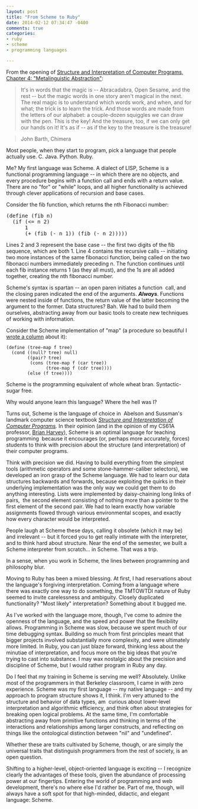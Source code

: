 ```yaml
---
layout: post
title: "From Scheme to Ruby"
date: 2014-02-12 07:34:47 -0400
comments: true
categories:
- ruby
- scheme
- programming languages

---
```


From the opening of [Structure and Interpretation of Computer Programs, Chapter 4: "Metalinguistic Abstraction"](https://mitpress.mit.edu/sicp/full-text/book/book-Z-H-25.html#%_chap_4):

> It's in words that the magic is -- Abracadabra, Open Sesame, and the rest -- but the magic words in one story aren't magical in the next. The real magic is to understand which words work, and when, and for what; the trick is to learn the trick.
And those words are made from the letters of our alphabet: a couple-dozen squiggles we can draw with the pen. This is the key! And the treasure, too, if we can only get our hands on it! It's as if -- as if the key to the treasure is the treasure!

> John Barth, Chimera

Most people, when they start to program, pick a language that people actually use. C. Java. Python. Ruby.

Me? My first language was Scheme. A dialect of LISP, Scheme is a functional programming language -- in which there are no objects, and every procedure begins with a function call and ends with a return value. There are no "for" or "while" loops, and all higher functionality is achieved through clever applications of recursion and base cases.

<!--more-->

Consider the fib function, which returns the nth Fibonacci number:
<pre>(define (fib n)
  (if (&lt;= n 2)
      1
      (+ (fib (- n 1)) (fib (- n 2)))))</pre>
Lines 2 and 3 represent the base case -- the first two digits of the fib sequence, which are both 1. Line 4 contains the recursive calls -- initiating two more instances of the same fibonacci function, being called on the two fibonacci numbers immediately preceding n. The function continues until each fib instance returns 1 (as they all must), and the 1s are all added together, creating the nth fibonacci number.

Scheme's syntax is spartan -- an open paren initiates a function  call, and the closing paren indicated the end of the arguments. <strong><em>Always</em></strong>. Functions were nested inside of functions, the return value of the latter becoming the argument to the former. Data structures? Bah. We had to build them ourselves, abstracting away from our basic tools to create new techniques of working with information.

Consider the Scheme implementation of "map" (a procedure so beautiful I <a href="http://archive.dailycal.org/article.php?id=106973">wrote a column</a> about it):
<pre><code>(define (tree-map f tree)
  (cond ((null? tree) null)
        ((pair? tree)
         (cons (tree-map f (car tree))
               (tree-map f (cdr tree))))
        (else (f tree))))</code></pre>
Scheme is the programming equivalent of whole wheat bran. Syntactic-sugar free.

Why would anyone learn this language? Where the hell was I?

Turns out, Scheme is the language of choice in  Abelson and Sussman's landmark computer science textbook <em><a href="https://mitpress.mit.edu/sicp/full-text/book/book.html">Structure and Interpretation of Computer Programs</a>. </em>In their opinion (and in the opinion of my CS61A professor, <a href="http://www.cs.berkeley.edu/~bh/">Brian Harvey</a>), Scheme is an optimal language for teaching programming  because it encourages (or, perhaps more accurately, forces) students to think with precision about the structure (and interpretation) of their computer programs.

Think with precision we did. Having to build everything from the simplest tools (arithmetic operators and some stone-hammer-caliber selectors), we developed an iron grasp of the Scheme language. We had to learn our data structures backwards and forwards, because exploiting the quirks in their underlying implementation was the only way we could get them to do anything interesting. Lists were implemented by daisy-chaining long links of pairs,  the second element consisting of nothing more than a pointer to the first element of the second pair. We had to learn exactly how variable assignments flowed through various environmental scopes, and exactly how every character would be interpreted.

People laugh at Scheme these days, calling it obsolete (which it may be) and irrelevant -- but it forced you to get really intimate with the interpreter, and to think hard about structure. Near the end of the semester, we built a Scheme interpreter from scratch... in Scheme. That was a trip.

In a sense, when you work in Scheme, the lines between programming and philosophy blur.

Moving to Ruby has been a mixed blessing. At first, I had reservations about the language's forgiving interpretation. Coming from a language where there was exactly one way to do something, the TMTOWTDI nature of Ruby seemed to invite carelessness and ambiguity. Closely duplicated functionality? "Most likely" interpretation? Something about it bugged me.

As I've worked with the language more, though, I've come to admire the openness of the language, and the speed and power that the flexibility allows. Programming in Scheme was slow, because we spent much of our time debugging syntax. Building so much from first principles meant that bigger projects involved substantially more complexity, and were ultimately more limited. In Ruby, you can just blaze forward, thinking less about the minutiae of interpretation, and focus more on the big ideas that you're trying to cast into substance. I may wax nostalgic about the precision and discipline of Scheme, but I would rather program in Ruby any day.

Do I feel that my training in Scheme is serving me well? Absolutely. Unlike most of the programmers in that Berkeley classroom, I came in with zero experience. Scheme was my first language -- my native language -- and my approach to program structure shows it, I think. I'm very attuned to the structure and behavior of data types, am  curious about lower-level interpretation and algorithmic efficiency, and think often about strategies for breaking open logical problems. At the same time, I'm comfortable abstracting away from primitive functions and thinking in terms of the interactions and relationships among larger constructs, and reflecting on things like the ontological distinction between "nil" and "undefined".

Whether these are traits cultivated by Scheme, though, or are simply the universal traits that distinguish programmers from the rest of society, is an open question.

Shifting to a higher-level, object-oriented language is exciting -- I recognize clearly the advantages of these tools, given the abundance of processing power at our fingertips. Entering the world of programming and web development, there's no where else I'd rather be. Part of me, though, will always have a soft spot for that high-minded, didactic, and elegant language: Scheme.
